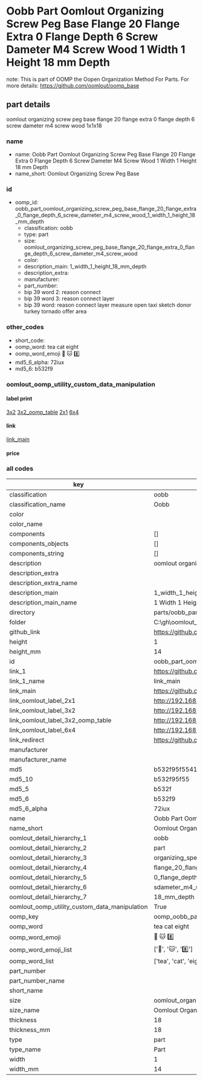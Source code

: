 # Oobb Part Oomlout Organizing Screw Peg Base Flange 20 Flange Extra 0 Flange Depth 6 Screw Dameter M4 Screw Wood 1 Width 1 Height 18 mm Depth  

note: This is part of OOMP the Oopen Organization Method For Parts. For more details: https://github.com/oomlout/oomp_base

##  part details
  



oomlout organizing screw peg base flange 20 flange extra 0 flange depth 6 screw dameter m4 screw wood 1x1x18



### name
* name: Oobb Part Oomlout Organizing Screw Peg Base Flange 20 Flange Extra 0 Flange Depth 6 Screw Dameter M4 Screw Wood 1 Width 1 Height 18 mm Depth
* name_short: Oomlout Organizing Screw Peg Base
### id
* oomp_id: oobb_part_oomlout_organizing_screw_peg_base_flange_20_flange_extra_0_flange_depth_6_screw_dameter_m4_screw_wood_1_width_1_height_18_mm_depth
  * classification: oobb
  * type: part
  * size: oomlout_organizing_screw_peg_base_flange_20_flange_extra_0_flange_depth_6_screw_dameter_m4_screw_wood
  * color: 
  * description_main: 1_width_1_height_18_mm_depth
  * description_extra: 
  * manufacturer: 
  * part_number: 
  * bip 39 word 2: reason connect
  * bip 39 word 3: reason connect layer
  * bip 39 word: reason connect layer measure open taxi sketch donor turkey tornado offer area

### other_codes
* short_code: 
* oomp_word: tea cat eight
* oomp_word_emoji :tea: :cat: :eight:
* md5_6_alpha: 72iux
* md5_6: b532f9






### oomlout_oomp_utility_custom_data_manipulation
#### label print
[3x2](http://192.168.1.245:1112/?label=oomp%2072iux)
[3x2_oomp_table](http://192.168.1.108:1112/?label=oomp%2072iux)
[2x1](http://192.168.1.242:1112/?label=oomp%2072iux)
[6x4](http://192.168.1.55:1112/?label=oomp%2072iux)    

#### link

[link_main](https://github.com/oomlout/oomlout_oobb_version_4_generated_parts/tree/main/navigation_oomp/oobb/part/oomlout_organizing_screw_peg_base_flange_20_flange_extra_0_flange_depth_6_screw_dameter_m4_screw_wood/1_width_1_height_18_mm_depth/part)                              

#### price







### all codes 
| key | value |  
| --- | --- |  
| classification | oobb |  
| classification_name | Oobb |  
| color |  |  
| color_name |  |  
| components | [] |  
| components_objects | [] |  
| components_string | [] |  
| description | oomlout organizing screw peg base flange 20 flange extra 0 flange depth 6 screw dameter m4 screw wood 1x1x18 |  
| description_extra |  |  
| description_extra_name |  |  
| description_main | 1_width_1_height_18_mm_depth |  
| description_main_name | 1 Width 1 Height 18 mm Depth |  
| directory | parts/oobb_part_oomlout_organizing_screw_peg_base_flange_20_flange_extra_0_flange_depth_6_screw_dameter_m4_screw_wood_1_width_1_height_18_mm_depth |  
| folder | C:\gh\oomlout_oobb_version_4_generated_parts\parts\oobb_part_oomlout_organizing_screw_peg_base_flange_20_flange_extra_0_flange_depth_6_screw_dameter_m4_screw_wood_1_width_1_height_18_mm_depth |  
| github_link | https://github.com/oomlout/oomlout_oomp_part_src/tree/main/parts/oobb_part_oomlout_organizing_screw_peg_base_flange_20_flange_extra_0_flange_depth_6_screw_dameter_m4_screw_wood_1_width_1_height_18_mm_depth |  
| height | 1 |  
| height_mm | 14 |  
| id | oobb_part_oomlout_organizing_screw_peg_base_flange_20_flange_extra_0_flange_depth_6_screw_dameter_m4_screw_wood_1_width_1_height_18_mm_depth |  
| link_1 | https://github.com/oomlout/oomlout_oobb_version_4_generated_parts/tree/main/navigation_oomp/oobb/part/oomlout_organizing_screw_peg_base_flange_20_flange_extra_0_flange_depth_6_screw_dameter_m4_screw_wood/1_width_1_height_18_mm_depth/part |  
| link_1_name | link_main |  
| link_main | https://github.com/oomlout/oomlout_oobb_version_4_generated_parts/tree/main/navigation_oomp/oobb/part/oomlout_organizing_screw_peg_base_flange_20_flange_extra_0_flange_depth_6_screw_dameter_m4_screw_wood/1_width_1_height_18_mm_depth/part |  
| link_oomlout_label_2x1 | http://192.168.1.242:1112/?label=oomp%2072iux |  
| link_oomlout_label_3x2 | http://192.168.1.245:1112/?label=oomp%2072iux |  
| link_oomlout_label_3x2_oomp_table | http://192.168.1.108:1112/?label=oomp%2072iux |  
| link_oomlout_label_6x4 | http://192.168.1.55:1112/?label=oomp%2072iux |  
| link_redirect | https://github.com/oomlout/oomlout_oobb_version_4_generated_parts/tree/main/parts/oobb_oomlout_organizing_screw_peg_base_flange_20_flange_extra_0_flange_depth_6_screw_dameter_m4_screw_wood_01_01_18 |  
| manufacturer |  |  
| manufacturer_name |  |  
| md5 | b532f95f5541594779cd989efc8bcd98 |  
| md5_10 | b532f95f55 |  
| md5_5 | b532f |  
| md5_6 | b532f9 |  
| md5_6_alpha | 72iux |  
| name | Oobb Part Oomlout Organizing Screw Peg Base Flange 20 Flange Extra 0 Flange Depth 6 Screw Dameter M4 Screw Wood 1 Width 1 Height 18 mm Depth |  
| name_short | Oomlout Organizing Screw Peg Base |  
| oomlout_detail_hierarchy_1 | oobb |  
| oomlout_detail_hierarchy_2 | part |  
| oomlout_detail_hierarchy_3 | organizing_speg_base |  
| oomlout_detail_hierarchy_4 | flange_20_flange_extra |  
| oomlout_detail_hierarchy_5 | 0_flange_depth_6 |  
| oomlout_detail_hierarchy_6 | sdameter_m4_swood |  
| oomlout_detail_hierarchy_7 | 18_mm_depth |  
| oomlout_oomp_utility_custom_data_manipulation | True |  
| oomp_key | oomp_oobb_part_oomlout_organizing_screw_peg_base_flange_20_flange_extra_0_flange_depth_6_screw_dameter_m4_screw_wood_1_width_1_height_18_mm_depth |  
| oomp_word | tea cat eight |  
| oomp_word_emoji | :tea: :cat: :eight: |  
| oomp_word_emoji_list | [':tea:', ':cat:', ':eight:'] |  
| oomp_word_list | ['tea', 'cat', 'eight'] |  
| part_number |  |  
| part_number_name |  |  
| short_name |  |  
| size | oomlout_organizing_screw_peg_base_flange_20_flange_extra_0_flange_depth_6_screw_dameter_m4_screw_wood |  
| size_name | Oomlout Organizing Screw Peg Base Flange 20 Flange Extra 0 Flange Depth 6 Screw Dameter M4 Screw Wood |  
| thickness | 18 |  
| thickness_mm | 18 |  
| type | part |  
| type_name | Part |  
| width | 1 |  
| width_mm | 14 |  
